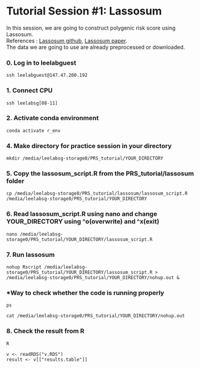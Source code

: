 # Tutorial Session #1: Lassosum

In this session, we are going to construct polygenic risk score using Lassosum. \
References : [Lassosum github](https://github.com/tshmak/lassosum), [Lassosum paper](https://onlinelibrary.wiley.com/doi/abs/10.1002/gepi.22050). \
The data we are going to use are already preprocessed or downloaded.

### 0. Log in to leelabguest
``` 
ssh leelabguest@147.47.200.192
```

### 1. Connect CPU
``` 
ssh leelabsg[08-11]
``` 

### 2. Activate conda environment
``` 
conda activate r_env
``` 

### 4. Make directory for practice session in your directory
``` 
mkdir /media/leelabsg-storage0/PRS_tutorial/YOUR_DIRECTORY
``` 

### 5. Copy the lassosum_script.R from the PRS_tutorial/lassosum folder
``` 
cp /media/leelabsg-storage0/PRS_tutorial/lassosum/lassosum_script.R /media/leelabsg-storage0/PRS_tutorial/YOUR_DIRECTORY
``` 

### 6. Read lassosum_script.R using nano and change YOUR_DIRECTORY using ^o(overwrite) and ^x(exit)
```
nano /media/leelabsg-storage0/PRS_tutorial/YOUR_DIRECTORY/lassosum_script.R
```

### 7. Run lassosum
```
nohup Rscript /media/leelabsg-storage0/PRS_tutorial/YOUR_DIRECTORY/lassosum_script.R > /media/leelabsg-storage0/PRS_tutorial/YOUR_DIRECTORY/nohup.out & 
```

### *Way to check whether the code is running properly 
```
ps
```
```
cat /media/leelabsg-storage0/PRS_tutorial/YOUR_DIRECTORY/nohup.out 
```
### 8. Check the result from R
```
R
```
```
v <- readRDS("v.RDS")
result <- v[["results.table"]]
```
